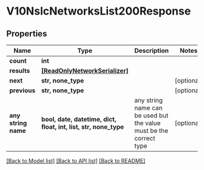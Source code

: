 # V10NslcNetworksList200Response


## Properties
Name | Type | Description | Notes
------------ | ------------- | ------------- | -------------
**count** | **int** |  | 
**results** | [**[ReadOnlyNetworkSerializer]**](ReadOnlyNetworkSerializer.md) |  | 
**next** | **str, none_type** |  | [optional] 
**previous** | **str, none_type** |  | [optional] 
**any string name** | **bool, date, datetime, dict, float, int, list, str, none_type** | any string name can be used but the value must be the correct type | [optional]

[[Back to Model list]](../README.md#documentation-for-models) [[Back to API list]](../README.md#documentation-for-api-endpoints) [[Back to README]](../README.md)


